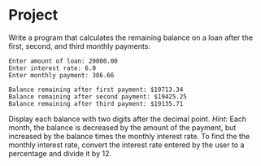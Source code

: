 # Project

Write a program that calculates the remaining balance on a loan after the
first, second, and third monthly payments:

```
Enter amount of loan: 20000.00
Enter interest rate: 6.0
Enter monthly payment: 386.66

Balance remaining after first payment: $19713.34
Balance remaining after second payment: $19425.25
Balance remaining after third payment: $19135.71
```

Display each balance with two digits after the decimal point. *Hint:* Each
month, the balance is decreased by the amount of the payment, but increased by
the balance times the monthly interest rate. To find the the monthly interest
rate, convert the interest rate entered by the user to a percentage and divide
it by 12.
